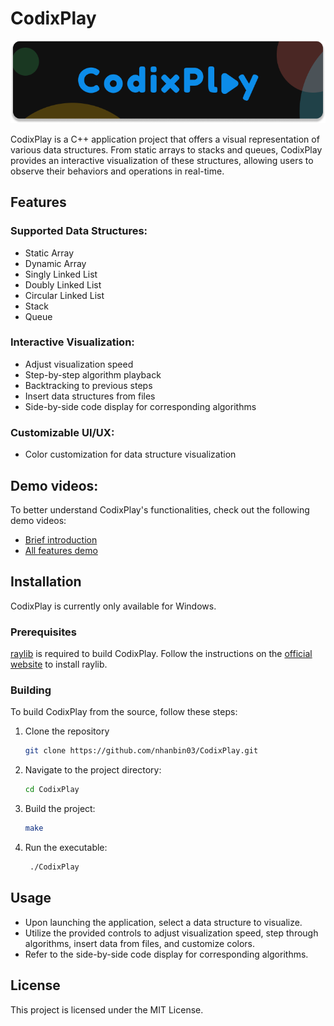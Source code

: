# CodixPlay

![](asset/texture/HeroBanner.png)

CodixPlay is a C++ application project that offers a visual representation of various data structures. From static arrays to stacks and queues, CodixPlay provides an interactive visualization of these structures, allowing users to observe their behaviors and operations in real-time.

## Features

### Supported Data Structures:
  * Static Array
  * Dynamic Array
  * Singly Linked List
  * Doubly Linked List
  * Circular Linked List
  * Stack
  * Queue

### Interactive Visualization:
  * Adjust visualization speed
  * Step-by-step algorithm playback
  * Backtracking to previous steps
  * Insert data structures from files
  * Side-by-side code display for corresponding algorithms

### Customizable UI/UX:
  * Color customization for data structure visualization

## Demo videos:

To better understand CodixPlay's functionalities, check out the following demo videos:

- [Brief introduction](https://youtu.be/zi2Q_hdBntw)
- [All features demo](https://youtu.be/IxrYN5Vv2SI)

## Installation

CodixPlay is currently only available for Windows.

### Prerequisites

[raylib](https://www.raylib.com/) is required to build CodixPlay. Follow the instructions on the [official website](https://www.raylib.com/) to install raylib.

### Building

To build CodixPlay from the source, follow these steps:

1. Clone the repository
   ```bash
   git clone https://github.com/nhanbin03/CodixPlay.git
    ```
2. Navigate to the project directory:
   ```bash
   cd CodixPlay
   ```
3. Build the project:
   ```bash
   make
   ```
4. Run the executable:
   ```bash
    ./CodixPlay
    ```
## Usage

* Upon launching the application, select a data structure to visualize.
* Utilize the provided controls to adjust visualization speed, step through algorithms, insert data from files, and customize colors.
* Refer to the side-by-side code display for corresponding algorithms.

## License

This project is licensed under the MIT License.